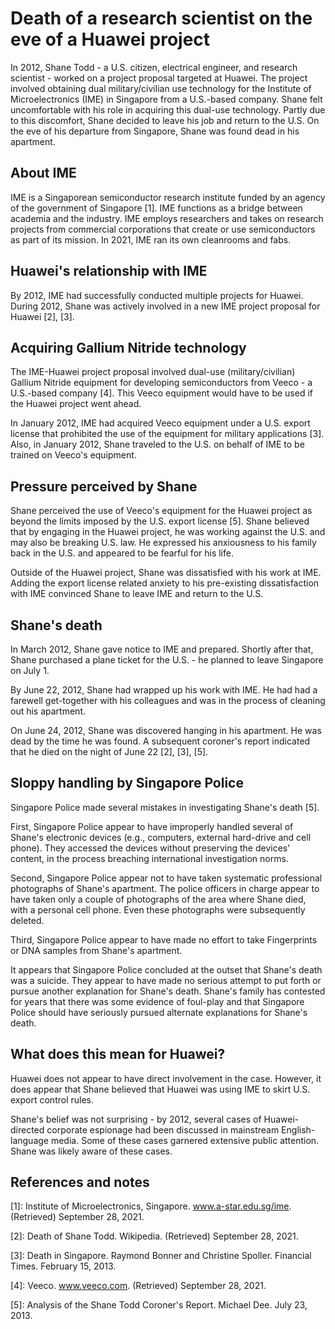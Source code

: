 # Death of a research scientist on the eve of a Huawei project
In 2012, Shane Todd - a U.S. citizen, electrical engineer, and research scientist - worked on a project proposal targeted at Huawei. 
The project involved obtaining dual military/civilian use technology for the Institute of Microelectronics (IME) in Singapore from a U.S.-based company.
Shane felt uncomfortable with his role in acquiring this dual-use technology.
Partly due to this discomfort, Shane decided to leave his job and return to the U.S.
On the eve of his departure from Singapore, Shane was found dead in his apartment.

## About IME
IME is a Singaporean semiconductor research institute funded by an agency of the government of Singapore \[1\].
IME functions as a bridge between academia and the industry.
IME employs researchers and takes on research projects from commercial corporations that create or use semiconductors as part of its mission.
In 2021, IME ran its own cleanrooms and fabs.

## Huawei's relationship with IME
By 2012, IME had successfully conducted multiple projects for Huawei.
During 2012, Shane was actively involved in a new IME project proposal for Huawei \[2\], \[3\].

## Acquiring Gallium Nitride technology
The IME-Huawei project proposal involved dual-use (military/civilian) Gallium Nitride equipment for developing semiconductors from Veeco - a U.S.-based company \[4\].
This Veeco equipment would have to be used if the Huawei project went ahead.

In January 2012, IME had acquired Veeco equipment under a U.S. export license that prohibited the use of the equipment for military applications \[3\].
Also, in January 2012, Shane traveled to the U.S. on behalf of IME to be trained on Veeco's equipment.

## Pressure perceived by Shane
Shane perceived the use of Veeco's equipment for the Huawei project as beyond the limits imposed by the U.S. export license \[5\].
Shane believed that by engaging in the Huawei project, he was working against the U.S. and may also be breaking U.S. law.
He expressed his anxiousness to his family back in the U.S. and appeared to be fearful for his life.

Outside of the Huawei project, Shane was dissatisfied with his work at IME.
Adding the export license related anxiety to his pre-existing dissatisfaction with IME convinced Shane to leave IME and return to the U.S.

## Shane's death
In March 2012, Shane gave notice to IME and prepared.
Shortly after that, Shane purchased a plane ticket for the U.S. - he planned to leave Singapore on July 1.

By June 22, 2012, Shane had wrapped up his work with IME.
He had had a farewell get-together with his colleagues and was in the process of cleaning out his apartment.

On June 24, 2012, Shane was discovered hanging in his apartment.
He was dead by the time he was found.
A subsequent coroner's report indicated that he died on the night of June 22 \[2\], \[3\], \[5\].

## Sloppy handling by Singapore Police
Singapore Police made several mistakes in investigating Shane's death \[5\]. 

First, Singapore Police appear to have improperly handled several of Shane's electronic devices (e.g., computers, external hard-drive and cell phone). 
They accessed the devices without preserving the devices' content, in the process breaching international investigation norms.

Second, Singapore Police appear not to have taken systematic professional photographs of Shane's apartment.
The police officers in charge appear to have taken only a couple of photographs of the area where Shane died, with a personal cell phone.
Even these photographs were subsequently deleted.

Third, Singapore Police appear to have made no effort to take Fingerprints or DNA samples from Shane's apartment.

It appears that Singapore Police concluded at the outset that Shane's death was a suicide.
They appear to have made no serious attempt to put forth or pursue another explanation for Shane's death.
Shane's family has contested for years that there was some evidence of foul-play and that Singapore Police should have seriously pursued alternate explanations for Shane's death.

## What does this mean for Huawei?
Huawei does not appear to have direct involvement in the case.
However, it does appear that Shane believed that Huawei was using IME to skirt U.S. export control rules.

Shane's belief was not surprising - by 2012, several cases of Huawei-directed corporate espionage had been discussed in mainstream English-language media.
Some of these cases garnered extensive public attention.
Shane was likely aware of these cases.

## References and notes
\[1\]: Institute of Microelectronics, Singapore. www.a-star.edu.sg/ime. (Retrieved) September 28, 2021.

\[2\]: Death of Shane Todd. Wikipedia. (Retrieved) September 28, 2021.

\[3\]: Death in Singapore. Raymond Bonner and Christine Spoller. Financial Times. February 15, 2013.

\[4\]: Veeco. www.veeco.com. (Retrieved) September 28, 2021.

\[5\]: Analysis of the Shane Todd Coroner's Report. Michael Dee. July 23, 2013.
